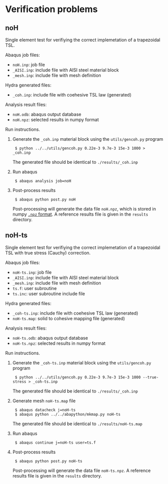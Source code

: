 # Verification problems

## noH

Single element test for verifiying the correct implemetation of a trapezoidal
TSL.

Abaqus job files:

* `noH.inp`: job file
* `_AISI.inp`: include file with AISI steel material block
* `_mesh.inp`: include file with mesh definition

Hydra generated files:

* `_coh.inp`: include file with coehesive TSL law (generated)

Analysis result files:

* `noH.odb`: abaqus output database
* `noH.npz`: selected results in numpy format

Run instructions.

1. Generate the `_coh.inp` material block using the `utils/gencoh.py` program

        $ python ../../utils/gencoh.py 0.22e-3 9.7e-3 15e-3 1000 > _coh.inp
   
   The  generated file should be identical to `./results/_coh.inp`

2. Run abaqus

        $ abaqus analysis job=noH

3. Post-process results

        $ abaqus python post.py noH

   Post-processing will generate the data file `noH.npz`, which is stored
   in numpy [`.npz` format](http://docs.scipy.org/doc/numpy/reference/generated/numpy.savez.html).
   A reference results file is given in the `results` directory.


## noH-ts

Single element test for verifiying the correct implemetation of a trapezoidal
TSL with true stress (Cauchy) correction.

Abaqus job files:

* `noH-ts.inp`: job file
* `_AISI.inp`: include file with AISI steel material block
* `_mesh.inp`: include file with mesh definition
* `ts.f`: user subroutine
* `ts.inc`: user subroutine include file

Hydra generated files:

* `_coh-ts.inp`: include file with coehesive TSL law (generated)
* `noH-ts.map`: solid to cohesive mapping file (generated)

Analysis result files:

* `noH-ts.odb`: abaqus output database
* `noH-ts.npz`: selected results in numpy format

Run instructions.

1. Generate the `_coh-ts.inp` material block using the `utils/gencoh.py` program

        $ python ../../utils/gencoh.py 0.22e-3 9.7e-3 15e-3 1000 --true-stress > _coh-ts.inp

   The  generated file should be identical to `./results/_coh.inp`

2. Generate mesh `noH-ts.map` file

        $ abaqus datacheck j=noH-ts
        $ abaqus python ../../abapython/mkmap.py noH-ts

   The  generated file should be identical to `./results/noH-ts.map`

3. Run abaqus

        $ abaqus continue j=noH-ts user=ts.f

4. Post-process results

        $ abaqus python post.py noH-ts

   Post-processing will generate the data file `noH-ts.npz`.
   A reference results file is given in the `results` directory.
